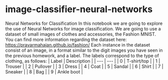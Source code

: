 # image-classifier-neural-networks
 Neural Networks for Classification  In this notebook we are going to explore the use of Neural Networks for image classification. We are going to use a dataset of small images of clothes and accessories, the Fashion MNIST. You can find more information regarding the dataset here: https://pravarmahajan.github.io/fashion/  Each instance in the dataset consist of an image, in a format similar to the digit images you have seen in the previous homework, and a label. The labels correspond to the type of clothing, as follows:  | Label | Description | | --- | --- | | 0 | T-shirt/top | | 1 | Trouser | | 2 | Pullover | | 3 | Dress | | 4 | Coat | | 5 | Sandal | | 6 | Shirt | | 7 | Sneaker | | 8 | Bag | | 9 | Ankle boot |
